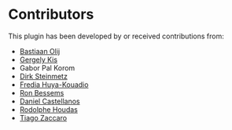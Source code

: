Contributors
============

This plugin has been developed by or received contributions from:
- [Bastiaan Olij](https://github.com/BastiaanOlij)
- [Gergely Kis](https://github.com/kisg)
- Gabor Pal Korom
- [Dirk Steinmetz](https://github.com/rsjtdrjgfuzkfg)
- [Fredia Huya-Kouadio](https://github.com/m4gr3d)
- [Ron Bessems](https://github.com/rbessems)
- [Daniel Castellanos](https://github.com/decacis)
- [Rodolphe Houdas](https://github.com/rodolpheh)
- [Tiago Zaccaro](https://github.com/tiagozaccaro)
